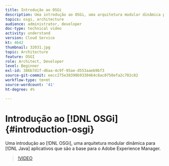 ```yaml
---
title: Introdução ao OSGi
description: Uma introdução ao OSGi, uma arquitetura modular dinâmica para aplicativos Java que é a base do Adobe Experience Manager.
topics: osgi, architecture
audience: administrator, developer
doc-type: technical video
activity: understand
version: Cloud Service
kt: 4642
thumbnail: 32031.jpg
topic: Architecture
feature: OSGI
role: Architect, Developer
level: Beginner
exl-id: 386b7d1f-d6aa-4c9f-95ae-d553aaeb9bf3
source-git-commit: eecc275e38390b9330464c8ac0750efa2c702c82
workflow-type: tm+mt
source-wordcount: '41'
ht-degree: 4%

---
```


# Introdução ao [!DNL OSGi] {#introduction-osgi}

Uma introdução ao [!DNL OSGi], uma arquitetura modular dinâmica para [!DNL Java] aplicativos que são a base para o Adobe Experience Manager.

>[!VIDEO](https://video.tv.adobe.com/v/32031?quality=12&learn=on)
